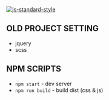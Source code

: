 [![js-standard-style](https://img.shields.io/badge/code%20style-standard-brightgreen.svg)](http://standardjs.com)

## OLD PROJECT SETTING
* jquery
* scss

## NPM SCRIPTS
* `npm start` - dev server
* `npm run build` - build dist (css & js)